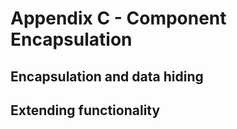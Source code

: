 # Appendix C - Component Encapsulation

## Encapsulation and data hiding

## Extending functionality


